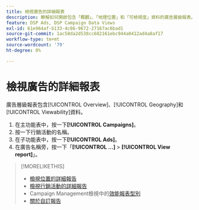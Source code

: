 ```yaml
---
title: 檢視廣告的詳細報表
description: 瞭解如何開啟包含「概觀」、「地理位置」和「可檢視度」資料的廣告層級報表。
feature: DSP Ads, DSP Campaign Data Views
exl-id: 61e964af-b133-4c86-9672-27167ac6bad1
source-git-commit: 1ac58da2d538cc682161ebc944a0412ad4a8af17
workflow-type: tm+mt
source-wordcount: '79'
ht-degree: 0%

---
```


# 檢視廣告的詳細報表

<!--legacy -->廣告層級報表包含[!UICONTROL Overview]、[!UICONTROL Geography]和[!UICONTROL Viewability]資料。

1. 在主功能表中，按一下&#x200B;**[!UICONTROL Campaigns]**。
1. 按一下行銷活動的名稱。
1. 在子功能表中，按一下&#x200B;**[!UICONTROL Ads]**。
1. 在廣告名稱旁，按一下「**[!UICONTROL ...]** > **[!UICONTROL View report]**」。

>[!MORELIKETHIS]
>
>* [檢視位置的詳細報告](/help/dsp/campaign-management/placements/placement-view-report.md)
>* [檢視行銷活動的詳細報告](/help/dsp/campaign-management/campaigns/campaign-view-report.md)
>* Campaign Management檢視中的[效能報表型別](/help/dsp/campaign-management/reports/campaign-reports-about.md)
>* [關於自訂報告](/help/dsp/reports/report-about.md)
